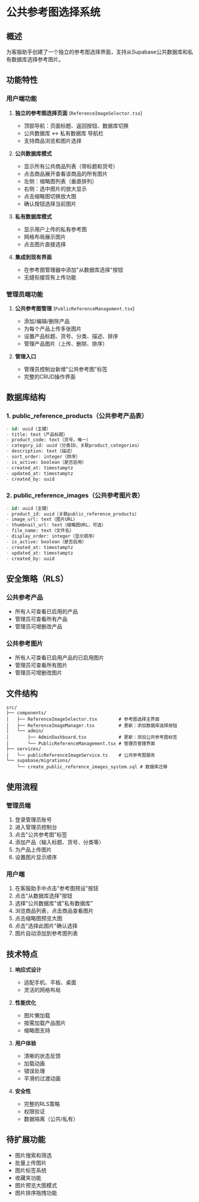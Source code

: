 # 公共参考图选择系统

## 概述

为客服助手创建了一个独立的参考图选择界面，支持从Supabase公共数据库和私有数据库选择参考图片。

## 功能特性

### 用户端功能

1. **独立的参考图选择页面** (`ReferenceImageSelector.tsx`)
   - 顶部导航：页面标题、返回按钮、数据库切换
   - 公共数据库 ↔ 私有数据库 导航栏
   - 支持商品浏览和图片选择

2. **公共数据库模式**
   - 显示所有公共商品列表（带标题和货号）
   - 点击商品展开查看该商品的所有图片
   - 左侧：缩略图列表（垂直排列）
   - 右侧：选中图片的放大显示
   - 点击缩略图切换放大图
   - 确认按钮选择当前图片

3. **私有数据库模式**
   - 显示用户上传的私有参考图
   - 网格布局展示图片
   - 点击图片直接选择

4. **集成到现有界面**
   - 在参考图管理器中添加"从数据库选择"按钮
   - 无缝衔接现有上传功能

### 管理员端功能

1. **公共参考图管理** (`PublicReferenceManagement.tsx`)
   - 添加/编辑/删除产品
   - 为每个产品上传多张图片
   - 设置产品标题、货号、分类、描述、排序
   - 管理产品图片（上传、删除、排序）

2. **管理入口**
   - 管理员控制台新增"公共参考图"标签
   - 完整的CRUD操作界面

## 数据库结构

### 1. public_reference_products（公共参考产品表）
```sql
- id: uuid（主键）
- title: text（产品标题）
- product_code: text（货号，唯一）
- category_id: uuid（分类ID，关联product_categories）
- description: text（描述）
- sort_order: integer（排序）
- is_active: boolean（是否启用）
- created_at: timestamptz
- updated_at: timestamptz
- created_by: uuid
```

### 2. public_reference_images（公共参考图片表）
```sql
- id: uuid（主键）
- product_id: uuid（关联public_reference_products）
- image_url: text（图片URL）
- thumbnail_url: text（缩略图URL，可选）
- file_name: text（文件名）
- display_order: integer（显示顺序）
- is_active: boolean（是否启用）
- created_at: timestamptz
- updated_at: timestamptz
- created_by: uuid
```

## 安全策略（RLS）

### 公共参考产品
- 所有人可查看已启用的产品
- 管理员可查看所有产品
- 管理员可增删改产品

### 公共参考图片
- 所有人可查看已启用产品的已启用图片
- 管理员可查看所有图片
- 管理员可增删改图片

## 文件结构

```
src/
├── components/
│   ├── ReferenceImageSelector.tsx        # 参考图选择主界面
│   ├── ReferenceImageManager.tsx         # 更新：添加数据库选择按钮
│   └── admin/
│       ├── AdminDashboard.tsx            # 更新：添加公共参考图标签
│       └── PublicReferenceManagement.tsx # 管理员管理界面
├── services/
│   └── publicReferenceImageService.ts    # 公共参考图服务
└── supabase/migrations/
    └── create_public_reference_images_system.sql # 数据库迁移
```

## 使用流程

### 管理员端
1. 登录管理员账号
2. 进入管理员控制台
3. 点击"公共参考图"标签
4. 添加产品（输入标题、货号、分类等）
5. 为产品上传图片
6. 设置图片显示顺序

### 用户端
1. 在客服助手中点击"参考图预设"按钮
2. 点击"从数据库选择"按钮
3. 选择"公共数据库"或"私有数据库"
4. 浏览商品列表，点击商品查看图片
5. 点击缩略图预览大图
6. 点击"选择此图片"确认选择
7. 图片自动添加到参考图列表

## 技术特点

1. **响应式设计**
   - 适配手机、平板、桌面
   - 灵活的网格布局

2. **性能优化**
   - 图片懒加载
   - 按需加载产品图片
   - 缩略图支持

3. **用户体验**
   - 清晰的状态反馈
   - 加载动画
   - 错误处理
   - 平滑的过渡动画

4. **安全性**
   - 完整的RLS策略
   - 权限验证
   - 数据隔离（公共/私有）

## 待扩展功能

- 图片搜索和筛选
- 批量上传图片
- 图片标签系统
- 收藏夹功能
- 图片预览大图模式
- 图片排序拖拽功能

